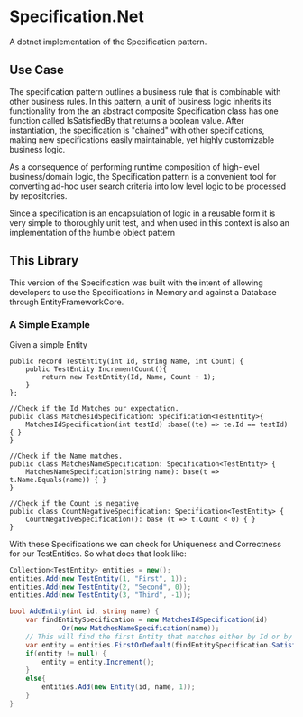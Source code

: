 # Specification.Net
A dotnet implementation of the Specification pattern.

##  Use Case

The specification pattern outlines a business rule that is combinable with other business rules. In this pattern, a unit of business logic inherits its functionality from the an abstract composite Specification class has one function called IsSatisfiedBy that returns a boolean value. After instantiation, the specification is "chained" with other specifications, making new specifications easily maintainable, yet highly customizable business logic.

As a consequence of performing runtime composition of high-level business/domain logic, the Specification pattern is a convenient tool for converting ad-hoc user search criteria into low level logic to be processed by repositories.

Since a specification is an encapsulation of logic in a reusable form it is very simple to thoroughly unit test, and when used in this context is also an implementation of the humble object pattern

## This Library
This version of the Specification was built with the intent of allowing developers to use the Specifications in Memory and against a Database through EntityFrameworkCore.

### A Simple Example
Given a simple Entity 
```Csharp
public record TestEntity(int Id, string Name, int Count) {
    public TestEntity IncrementCount(){
        return new TestEntity(Id, Name, Count + 1);
    }
};

//Check if the Id Matches our expectation.
public class MatchesIdSpecification: Specification<TestEntity>{
    MatchesIdSpecification(int testId) :base((te) => te.Id == testId) { }
}

//Check if the Name matches.
public class MatchesNameSpecification: Specification<TestEntity> {
    MatchesNameSpecification(string name): base(t => t.Name.Equals(name)) { }
}

//Check if the Count is negative
public class CountNegativeSpecification: Specification<TestEntity> {
    CountNegativeSpecification(): base (t => t.Count < 0) { }
}

```
With these Specifications we can check for Uniqueness and Correctness for our TestEntities. So what does that look like:

```csharp
Collection<TestEntity> entities = new();
entities.Add(new TestEntity(1, "First", 1));
entities.Add(new TestEntity(2, "Second", 0));
entities.Add(new TestEntity(3, "Third", -1));

bool AddEntity(int id, string name) {
    var findEntitySpecification = new MatchesIdSpecification(id)
            .Or(new MatchesNameSpecification(name));
    // This will find the first Entity that matches either by Id or by Name.
    var entity = entities.FirstOrDefault(findEntitySpecification.Satisfies);
    if(entity != null) {
        entity = entity.Increment();
    }
    else{
        entities.Add(new Entity(id, name, 1));
    }
}
```
